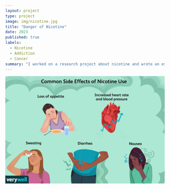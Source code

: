 ```yaml
---
layout: project
type: project
image: img/nicotine.jpg
title: "Danger of Nicotine"
date: 2023
published: true
labels:
  - Nicotine
  - Addiction
  - Cancer
summary: "I worked on a research project about nicotine and wrote an essay about it."
---
```


<img class="img-fluid" src="../img/DangerOfNicotine.jpg">

